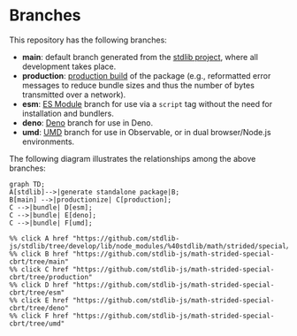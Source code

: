 <!--

@license Apache-2.0

Copyright (c) 2022 The Stdlib Authors.

Licensed under the Apache License, Version 2.0 (the "License");
you may not use this file except in compliance with the License.
You may obtain a copy of the License at

    http://www.apache.org/licenses/LICENSE-2.0

Unless required by applicable law or agreed to in writing, software
distributed under the License is distributed on an "AS IS" BASIS,
WITHOUT WARRANTIES OR CONDITIONS OF ANY KIND, either express or implied.
See the License for the specific language governing permissions and
limitations under the License.

-->

# Branches

This repository has the following branches:

-   **main**: default branch generated from the [stdlib project][stdlib-url], where all development takes place.
-   **production**: [production build][production-url] of the package (e.g., reformatted error messages to reduce bundle sizes and thus the number of bytes transmitted over a network).
-   **esm**: [ES Module][esm-url] branch for use via a `script` tag without the need for installation and bundlers.
-   **deno**: [Deno][deno-url] branch for use in Deno.
-   **umd**: [UMD][umd-url] branch for use in Observable, or in dual browser/Node.js environments.

The following diagram illustrates the relationships among the above branches:

```mermaid
graph TD;
A[stdlib]-->|generate standalone package|B;
B[main] -->|productionize| C[production];
C -->|bundle| D[esm];
C -->|bundle| E[deno];
C -->|bundle| F[umd];

%% click A href "https://github.com/stdlib-js/stdlib/tree/develop/lib/node_modules/%40stdlib/math/strided/special/cbrt"
%% click B href "https://github.com/stdlib-js/math-strided-special-cbrt/tree/main"
%% click C href "https://github.com/stdlib-js/math-strided-special-cbrt/tree/production"
%% click D href "https://github.com/stdlib-js/math-strided-special-cbrt/tree/esm"
%% click E href "https://github.com/stdlib-js/math-strided-special-cbrt/tree/deno"
%% click F href "https://github.com/stdlib-js/math-strided-special-cbrt/tree/umd"
```

[stdlib-url]: https://github.com/stdlib-js/stdlib/tree/develop/lib/node_modules/%40stdlib/math/strided/special/cbrt
[production-url]: https://github.com/stdlib-js/math-strided-special-cbrt/tree/production
[deno-url]: https://github.com/stdlib-js/math-strided-special-cbrt/tree/deno
[umd-url]: https://github.com/stdlib-js/math-strided-special-cbrt/tree/umd
[esm-url]: https://github.com/stdlib-js/math-strided-special-cbrt/tree/esm